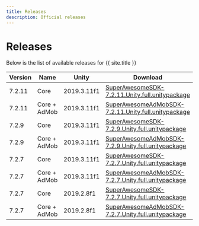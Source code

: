 ```yaml
---
title: Releases
description: Official releases
---
```


# Releases

Below is the list of available releases for {{ site.title }}

| Version | Name | Unity | Download |
|---------|--------|------|------|
|7.2.11|Core|2019.3.11f1|[SuperAwesomeSDK-7.2.11.Unity.full.unitypackage](https://github.com/SuperAwesomeLTD/sa-unity-sdk/releases/download/7.2.11/SuperAwesomeSDK-7.2.11.Unity.full.unitypackage)|
|7.2.11|Core + AdMob|2019.3.11f1|  [SuperAwesomeAdMobSDK-7.2.11.Unity.full.unitypackage](https://github.com/SuperAwesomeLTD/sa-unity-sdk/releases/download/7.2.11/SuperAwesomeAdMobSDK-7.2.11.Unity.full.unitypackage)|
|7.2.9|Core|2019.3.11f1|[SuperAwesomeSDK-7.2.9.Unity.full.unitypackage](https://github.com/SuperAwesomeLTD/sa-unity-sdk/releases/download/7.2.9/SuperAwesomeSDK-7.2.9.Unity.full.unitypackage)|
|7.2.9|Core + AdMob|2019.3.11f1|  [SuperAwesomeAdMobSDK-7.2.9.Unity.full.unitypackage](https://github.com/SuperAwesomeLTD/sa-unity-sdk/releases/download/7.2.9/SuperAwesomeAdMobSDK-7.2.9.Unity.full.unitypackage)|
|7.2.7|Core|2019.3.11f1|[SuperAwesomeSDK-7.2.7.Unity.full.unitypackage](https://github.com/SuperAwesomeLTD/sa-sdk-build-repo/raw/master/package/aa_unity/7.2.7/SuperAwesomeSDK-7.2.7.Unity.full.unitypackage)|
|7.2.7|Core + AdMob|2019.3.11f1|  [SuperAwesomeAdMobSDK-7.2.7.Unity.full.unitypackage](https://github.com/SuperAwesomeLTD/sa-sdk-build-repo/raw/master/package/aa_unity/7.2.7/AdMob/SuperAwesomeAdMobSDK-7.2.7.Unity.full.unitypackage)|
|7.2.7|Core|2019.2.8f1|[SuperAwesomeSDK-7.2.7.Unity.full.unitypackage](https://github.com/SuperAwesomeLTD/sa-sdk-build-repo/raw/master/package/aa_unity/7.2.7/Unity%202019.2.8f1/SuperAwesomeSDK-7.2.7.Unity.full.unitypackage)|
|7.2.7|Core + AdMob|2019.2.8f1|  [SuperAwesomeAdMobSDK-7.2.7.Unity.full.unitypackage](https://github.com/SuperAwesomeLTD/sa-sdk-build-repo/raw/master/package/aa_unity/7.2.7/Unity%202019.2.8f1/SuperAwesomeAdMobSDK-7.2.7.Unity.full.unitypackage)|
